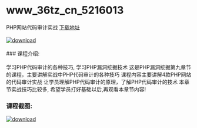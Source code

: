 # www_36tz_cn_5216013
PHP网站代码审计实战
[下载地址](http://www.36tz.cn/article/5216013 "下载地址")
<br/></br>[![download](http://36tz.cn/muke_img/2020_11_2-15-300x202.png "下载地址")](http://www.36tz.cn/article/5216013 "下载地址")
<br/></br>### 课程介绍:<br/></br>学习PHP代码审计的各种技巧, 学习PHP漏洞挖掘技术
这是PHP漏洞挖掘第九章节的课程，主要讲解实战中PHP代码审计的各种技巧
课程内容主要讲解4款PHP网站的代码审计实战
让学员理解PHP代码审计的原理，了解PHP代码审计的技术
本章节实战技巧比较多, 希望学员打好基础以后,再观看本章节内容!

### 课程截图:
[![download](http://36tz.cn/muke_img/2020_11_1-15.png "下载地址")](http://www.36tz.cn/article/5216013 "下载地址")
